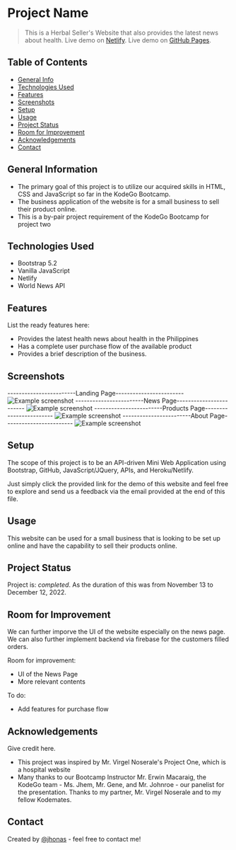 # Project Name
> This is a Herbal Seller's Website that also provides the latest news about health.
> Live demo on [Netlify](https://vjherbal.netlify.app/). <!-- If you have the project hosted somewhere, include the link here. -->
> Live demo on [GitHub Pages](https://virgelnoserale.github.io/miniproject2/). <!-- If you have the project hosted somewhere, include the link here. -->


## Table of Contents
* [General Info](#general-information)
* [Technologies Used](#technologies-used)
* [Features](#features)
* [Screenshots](#screenshots)
* [Setup](#setup)
* [Usage](#usage)
* [Project Status](#project-status)
* [Room for Improvement](#room-for-improvement)
* [Acknowledgements](#acknowledgements)
* [Contact](#contact)
<!-- * [License](#license) -->


## General Information
- The primary goal of this project is to utilize our acquired skills in HTML, CSS and JavaScript so far in the KodeGo Bootcamp.
- The business application of the website is for a small business to sell their product online.
- This is a by-pair project requirement of the KodeGo Bootcamp for project two
<!-- You don't have to answer all the questions - just the ones relevant to your project. -->


## Technologies Used
- Bootstrap 5.2
- Vanilla JavaScript
- Netlify
- World News API


## Features
List the ready features here:
- Provides the latest health news about health in the Philippines
- Has a complete user purchase flow of the available product
- Provides a brief description of the business.


## Screenshots
------------------------Landing Page------------------------
![Example screenshot](./img/vjherbal-home.png)
------------------------News Page------------------------
![Example screenshot](./img/vjherbal-news.png)
------------------------Products Page------------------------
![Example screenshot](./img/vjherbal-products.png)
------------------------About Page------------------------
![Example screenshot](./img/vjherbal-about.png)
<!-- If you have screenshots you'd like to share, include them here. -->


## Setup
The scope of this project is to be an API-driven Mini Web Application using Bootstrap, GitHub, JavaScript/JQuery, APIs, and Heroku/Netlify.

Just simply click the provided link for the demo of this website and feel free to explore and send us a feedback via the email provided at the end of this file.


## Usage
This website can be used for a small business that is looking to be set up online and have the capability to sell their products online.

<!-- `write-your-code-here` -->


## Project Status
Project is: _completed_. As the duration of this was from November 13 to December 12, 2022.


## Room for Improvement
We can further imporve the UI of the website especially on the news page. We can also further implement backend via firebase for the customers filled orders.

Room for improvement:
- UI of the News Page
- More relevant contents

To do:
- Add features for purchase flow


## Acknowledgements
Give credit here.
- This project was inspired by Mr. Virgel Noserale's Project One, which is a hospital website
- Many thanks to our Bootcamp Instructor Mr. Erwin Macaraig, the KodeGo team - Ms. Jhem, Mr. Gene, and Mr. Johnroe - our panelist for the presentation. Thanks to my partner, Mr. Virgel Noserale and to my fellow Kodemates.


## Contact
Created by [@jhonas](https://linktr.ee/hellojhonas) - feel free to contact me!


<!-- Optional -->
<!-- ## License -->
<!-- This project is open source and available under the [... License](). -->

<!-- You don't have to include all sections - just the one's relevant to your project -->